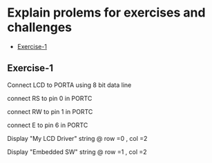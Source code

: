 # Explain prolems for exercises and challenges
- [Exercise-1](#Exercise-1)

## Exercise-1
<p>Connect LCD to PORTA using 8 bit data line</p>
<p>connect RS to pin 0 in PORTC</p>
<p>connect RW to pin 1 in PORTC</p>
<p>connect E to pin 6 in PORTC</p>
<p>Display "My LCD Driver" string @ row =0 , col =2</p>
<p>Display "Embedded SW" string @ row =1 , col =2</p>

